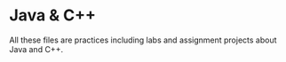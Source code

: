 # Java & C++

All these files are practices including labs and assignment projects about Java and C++.

